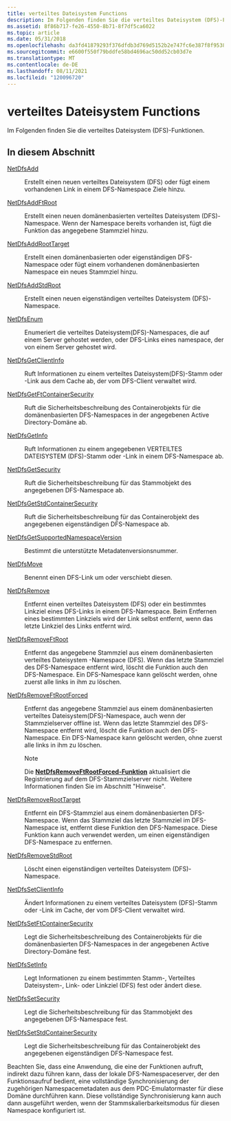 ```yaml
---
title: verteiltes Dateisystem Functions
description: Im Folgenden finden Sie die verteiltes Dateisystem (DFS)-Funktionen.
ms.assetid: 8f86b717-fe26-4550-8b71-8f7df5ca6022
ms.topic: article
ms.date: 05/31/2018
ms.openlocfilehash: da3fd41879293f376dfdb3d769d5152b2e747fc6e387f8f9538854d4d3e06e7a
ms.sourcegitcommit: e6600f550f79bddfe58bd4696ac50dd52cb03d7e
ms.translationtype: MT
ms.contentlocale: de-DE
ms.lasthandoff: 08/11/2021
ms.locfileid: "120096720"
---
```

# <a name="distributed-file-system-functions"></a>verteiltes Dateisystem Functions

Im Folgenden finden Sie die verteiltes Dateisystem (DFS)-Funktionen.

## <a name="in-this-section"></a>In diesem Abschnitt

<dl> <dt>

[NetDfsAdd](/windows/desktop/api/lmdfs/nf-lmdfs-netdfsadd)
</dt> <dd>
Erstellt einen neuen verteiltes Dateisystem (DFS) oder fügt einem vorhandenen Link in einem DFS-Namespace Ziele hinzu.

</dd> <dt>

[NetDfsAddFtRoot](/windows/desktop/api/lmdfs/nf-lmdfs-netdfsaddftroot)
</dt> <dd>
Erstellt einen neuen domänenbasierten verteiltes Dateisystem (DFS)-Namespace. Wenn der Namespace bereits vorhanden ist, fügt die Funktion das angegebene Stammziel hinzu.

</dd> <dt>

[NetDfsAddRootTarget](/windows/desktop/api/lmdfs/nf-lmdfs-netdfsaddroottarget)
</dt> <dd>
Erstellt einen domänenbasierten oder eigenständigen DFS-Namespace oder fügt einem vorhandenen domänenbasierten Namespace ein neues Stammziel hinzu.

</dd> <dt>

[NetDfsAddStdRoot](/windows/desktop/api/lmdfs/nf-lmdfs-netdfsaddstdroot)
</dt> <dd>
Erstellt einen neuen eigenständigen verteiltes Dateisystem (DFS)-Namespace.

</dd> <dt>

[NetDfsEnum](/windows/desktop/api/lmdfs/nf-lmdfs-netdfsenum)
</dt> <dd>
Enumeriert die verteiltes Dateisystem(DFS)-Namespaces, die auf einem Server gehostet werden, oder DFS-Links eines namespace, der von einem Server gehostet wird.

</dd> <dt>

[NetDfsGetClientInfo](/windows/desktop/api/lmdfs/nf-lmdfs-netdfsgetclientinfo)
</dt> <dd>
Ruft Informationen zu einem verteiltes Dateisystem(DFS)-Stamm oder -Link aus dem Cache ab, der vom DFS-Client verwaltet wird.

</dd> <dt>

[NetDfsGetFtContainerSecurity](/windows/desktop/api/lmdfs/nf-lmdfs-netdfsgetftcontainersecurity)
</dt> <dd>
Ruft die Sicherheitsbeschreibung des Containerobjekts für die domänenbasierten DFS-Namespaces in der angegebenen Active Directory-Domäne ab.

</dd> <dt>

[NetDfsGetInfo](/windows/desktop/api/lmdfs/nf-lmdfs-netdfsgetinfo)
</dt> <dd>
Ruft Informationen zu einem angegebenen VERTEILTES DATEISYSTEM (DFS)-Stamm oder -Link in einem DFS-Namespace ab.

</dd> <dt>

[NetDfsGetSecurity](/windows/desktop/api/lmdfs/nf-lmdfs-netdfsgetsecurity)
</dt> <dd>
Ruft die Sicherheitsbeschreibung für das Stammobjekt des angegebenen DFS-Namespace ab.

</dd> <dt>

[NetDfsGetStdContainerSecurity](/windows/desktop/api/lmdfs/nf-lmdfs-netdfsgetstdcontainersecurity)
</dt> <dd>
Ruft die Sicherheitsbeschreibung für das Containerobjekt des angegebenen eigenständigen DFS-Namespace ab.

</dd> <dt>

[NetDfsGetSupportedNamespaceVersion](/windows/desktop/api/lmdfs/nf-lmdfs-netdfsgetsupportednamespaceversion)
</dt> <dd>
Bestimmt die unterstützte Metadatenversionsnummer.

</dd> <dt>

[NetDfsMove](/windows/desktop/api/lmdfs/nf-lmdfs-netdfsmove)
</dt> <dd>
Benennt einen DFS-Link um oder verschiebt diesen.

</dd> <dt>

[NetDfsRemove](/windows/desktop/api/lmdfs/nf-lmdfs-netdfsremove)
</dt> <dd>
Entfernt einen verteiltes Dateisystem (DFS) oder ein bestimmtes Linkziel eines DFS-Links in einem DFS-Namespace. Beim Entfernen eines bestimmten Linkziels wird der Link selbst entfernt, wenn das letzte Linkziel des Links entfernt wird.

</dd> <dt>

[NetDfsRemoveFtRoot](/windows/desktop/api/lmdfs/nf-lmdfs-netdfsremoveftroot)
</dt> <dd>
Entfernt das angegebene Stammziel aus einem domänenbasierten verteiltes Dateisystem -Namespace (DFS). Wenn das letzte Stammziel des DFS-Namespace entfernt wird, löscht die Funktion auch den DFS-Namespace. Ein DFS-Namespace kann gelöscht werden, ohne zuerst alle links in ihm zu löschen.

</dd> <dt>

[NetDfsRemoveFtRootForced](/windows/desktop/api/lmdfs/nf-lmdfs-netdfsremoveftrootforced)
</dt> <dd>
Entfernt das angegebene Stammziel aus einem domänenbasierten verteiltes Dateisystem(DFS)-Namespace, auch wenn der Stammzielserver offline ist. Wenn das letzte Stammziel des DFS-Namespace entfernt wird, löscht die Funktion auch den DFS-Namespace. Ein DFS-Namespace kann gelöscht werden, ohne zuerst alle links in ihm zu löschen.

> [!Note]
> Die [**NetDfsRemoveFtRootForced-Funktion**](/windows/desktop/api/lmdfs/nf-lmdfs-netdfsremoveftrootforced) aktualisiert die Registrierung auf dem DFS-Stammzielserver nicht. Weitere Informationen finden Sie im Abschnitt "Hinweise".

</dd> <dt>

[NetDfsRemoveRootTarget](/windows/desktop/api/lmdfs/nf-lmdfs-netdfsremoveroottarget)
</dt> <dd>
Entfernt ein DFS-Stammziel aus einem domänenbasierten DFS-Namespace. Wenn das Stammziel das letzte Stammziel im DFS-Namespace ist, entfernt diese Funktion den DFS-Namespace. Diese Funktion kann auch verwendet werden, um einen eigenständigen DFS-Namespace zu entfernen.

</dd> <dt>

[NetDfsRemoveStdRoot](/windows/desktop/api/lmdfs/nf-lmdfs-netdfsremovestdroot)
</dt> <dd>
Löscht einen eigenständigen verteiltes Dateisystem (DFS)-Namespace.

</dd> <dt>

[NetDfsSetClientInfo](/windows/desktop/api/lmdfs/nf-lmdfs-netdfssetclientinfo)
</dt> <dd>
Ändert Informationen zu einem verteiltes Dateisystem (DFS)-Stamm oder -Link im Cache, der vom DFS-Client verwaltet wird.

</dd> <dt>

[NetDfsSetFtContainerSecurity](/windows/desktop/api/lmdfs/nf-lmdfs-netdfssetftcontainersecurity)
</dt> <dd>
Legt die Sicherheitsbeschreibung des Containerobjekts für die domänenbasierten DFS-Namespaces in der angegebenen Active Directory-Domäne fest.

</dd> <dt>

[NetDfsSetInfo](/windows/desktop/api/lmdfs/nf-lmdfs-netdfssetinfo)
</dt> <dd>
Legt Informationen zu einem bestimmten Stamm-, Verteiltes Dateisystem-, Link- oder Linkziel (DFS) fest oder ändert diese.

</dd> <dt>

[NetDfsSetSecurity](/windows/desktop/api/lmdfs/nf-lmdfs-netdfssetsecurity)
</dt> <dd>
Legt die Sicherheitsbeschreibung für das Stammobjekt des angegebenen DFS-Namespace fest.

</dd> <dt>

[NetDfsSetStdContainerSecurity](/windows/desktop/api/lmdfs/nf-lmdfs-netdfssetstdcontainersecurity)
</dt> <dd>
Legt die Sicherheitsbeschreibung für das Containerobjekt des angegebenen eigenständigen DFS-Namespace fest.

</dd> </dl>

Beachten Sie, dass eine Anwendung, die eine der Funktionen aufruft, indirekt dazu führen kann, dass der lokale DFS-Namespaceserver, der den Funktionsaufruf bedient, eine vollständige Synchronisierung der zugehörigen Namespacemetadaten aus dem PDC-Emulatormaster für diese Domäne durchführen kann. Diese vollständige Synchronisierung kann auch dann ausgeführt werden, wenn der Stammskalierbarkeitsmodus für diesen Namespace konfiguriert ist.
